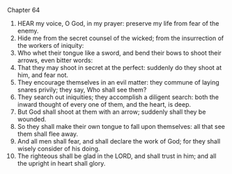 

Chapter 64

1. HEAR my voice, O God, in my prayer: preserve my life from fear of the enemy.
2. Hide me from the secret counsel of the wicked; from the insurrection of the workers of iniquity:
3. Who whet their tongue like a sword, and bend their bows to shoot their arrows, even bitter words:
4. That they may shoot in secret at the perfect: suddenly do they shoot at him, and fear not.
5. They encourage themselves in an evil matter: they commune of laying snares privily; they say, Who shall see them?
6. They search out iniquities; they accomplish a diligent search: both the inward thought of every one of them, and the heart, is deep.
7. But God shall shoot at them with an arrow; suddenly shall they be wounded.
8. So they shall make their own tongue to fall upon themselves: all that see them shall flee away.
9. And all men shall fear, and shall declare the work of God; for they shall wisely consider of his doing.
10. The righteous shall be glad in the LORD, and shall trust in him; and all the upright in heart shall glory.
